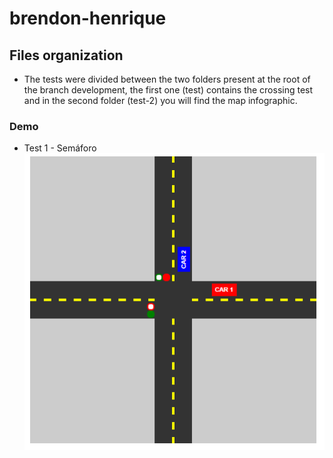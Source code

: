 # brendon-henrique


## Files organization

- The tests were divided between the two folders present at the root of the branch development, the first one (test) contains the crossing test and in the second folder (test-2) you will find the map infographic.

### Demo 

- Test 1 - Semáforo 
![alt text](https://raw.githubusercontent.com/BrendonHenrique/Frontend-Developer-Challenge/development/reference.png)

